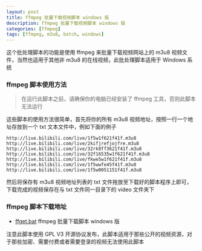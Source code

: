 ```yaml
---
layout: post
title: ffmpeg 批量下载视频脚本 windows 版
description: ffmpeg 批量下载视频脚本 windows 版
categories: [ffmpeg]
tags: [ffmpeg, m3u8, batch, windows]
---
```


这个批处理脚本的功能是使用 ffmpeg 来批量下载视频网站上的 m3u8 视频文件，当然也适用于其他非 m3u8 的在线视频，此批处理脚本适用于 Windows 系统

### ffmpeg 脚本使用方法

> 在运行此脚本之前，请确保你的电脑已经安装了 ffmpeg 工具，否则此脚本无法运行

这些脚本的使用方法很简单，首先将你的所有 m3u8 视频地址，按照一行一个地址存放到一个 txt 文本文件中，例如下面的例子

```
http://live.bilibili.com/live/1f5w1f621f41f.m3u8
http://live.bilibili.com/live/2kifjrefjojfre.m3u8
http://live.bilibili.com/live/32rk0ff3621f41f.m3u8
http://live.bilibili.com/live/32f16535w1f621f41f.m3u8
http://live.bilibili.com/live/fkwe5w1f621f41f.m3u8
http://live.bilibili.com/live/1f5wwfe45f41f.m3u8
http://live.bilibili.com/live/1f5w0051151f41f.m3u8
```

然后将保存有 m3u8 视频地址列表的 txt 文件拖放至下载好的脚本程序上即可，下载完成的视频保存在与 txt 文件同一目录下的 video 文件夹下

### ffmpeg 脚本下载地址

- [ffget.bat](/script/ffget.bat) ffmpeg 批量下载脚本 windows 版

注意此脚本使用 GPL V3 开源协议发布，此脚本适用于那些公开的视频资源，对于那些加密、需要付费或者需要登录的视频无法使用此脚本

